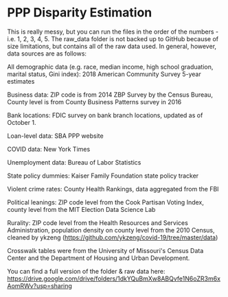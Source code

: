 # PPP Disparity Estimation

This  is really messy, but you can run the files in the order of the numbers - i.e. 1, 2, 3, 4, 5. The raw_data folder is not backed up to GitHub because of size limitations, but contains all of the raw data used. In general, however, data sources are as follows:

All demographic data (e.g. race, median income, high school graduation, marital status, Gini index): 2018 American Community Survey 5-year estimates

Business data: ZIP code is from 2014 ZBP Survey by the Census Bureau, County level is from County Business Patterns survey in 2016

Bank locations: FDIC survey on bank branch locations, updated as of October 1.

Loan-level data: SBA PPP website

COVID data: New York Times

Unemployment data: Bureau of Labor Statistics

State policy dummies: Kaiser Family Foundation state policy tracker

Violent crime rates: County Health Rankings, data aggregated from the FBI

Political leanings: ZIP code level from the Cook Partisan Voting Index, county level from the MIT Election Data Science Lab

Rurality: ZIP code level from the Health Resources and Services Administration, population density on county level from the 2010 Census, cleaned by ykzeng (https://github.com/ykzeng/covid-19/tree/master/data)

Crosswalk tables were from the University of Missouri's Census Data Center and the Department of Housing and Urban Development.

You can find a full version of the folder & raw data here: https://drive.google.com/drive/folders/1dkYQuBmXw8ABQvfe1N6oZR3m6xAomRWv?usp=sharing
